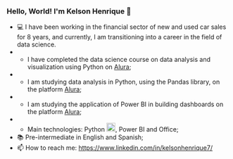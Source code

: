 ### Hello, World! I'm Kelson Henrique 👋
- :computer: I have been working in the financial sector of new and used car sales for 8 years, and currently, I am transitioning into a career in the field of data science.
- - I have completed the data science course on data analysis and visualization using Python on <a href="https://www.alura.com.br/" target="_blank" rel="noopener">Alura</a>;
- - I am studying data analysis in Python, using the Pandas library, on the platform <a href="https://www.alura.com.br/" target="_blank" rel="noopener">Alura</a>;
- - I am studying the application of Power BI in building dashboards on the platform <a href="https://www.alura.com.br/" target="_blank" rel="noopener">Alura</a>;
- - Main technologies: Python <img src="https://cdn.jsdelivr.net/gh/devicons/devicon/icons/python/python-original.svg" width="20" height="20"/>, Power BI and Office;
- :books: Pre-intermediate in English and Spanish;
- :mailbox: How to reach me: https://www.linkedin.com/in/kelsonhenrique7/
<!--
**KelsonHenrique/KelsonHenrique** is a ✨ _special_ ✨ repository because its `README.md` (this file) appears on your GitHub profile.

Here are some ideas to get you started:

- 🔭 I’m currently working on ...
- 🌱 I’m currently learning ...
- 👯 I’m looking to collaborate on ...
- 🤔 I’m looking for help with ...
- 💬 Ask me about ...
- 📫 How to reach me: ...
- 😄 Pronouns: ...
- ⚡ Fun fact: ...
-->
